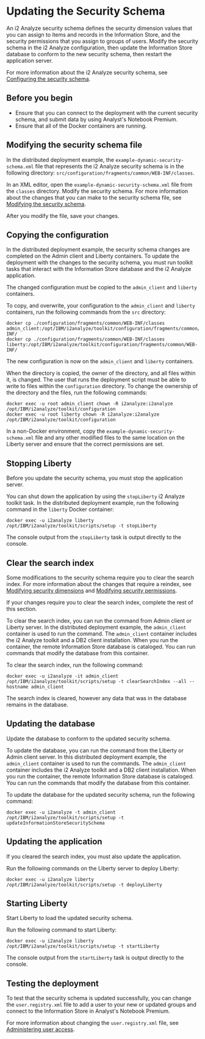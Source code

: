 # Updating the Security Schema
An i2 Analyze security schema defines the security dimension values that you can assign to items and records in the Information Store, and the security permissions that you assign to groups of users. Modify the security schema in the i2 Analyze configuration, then update the Information Store database to conform to the new security schema, then restart the application server.

For more information about the i2 Analyze security schema, see [Configuring the security schema](https://www.ibm.com/support/knowledgecenter/SSXVXZ/om.ibm.i2.eia.go.live.doc/modifying_security_schema.html).

## Before you begin
- Ensure that you can connect to the deployment with the current security schema, and submit data by using Analyst's Notebook Premium.
- Ensure that all of the Docker containers are running.

## Modifying the security schema file
In the distributed deployment example, the `example-dynamic-security-schema.xml` file that represents the i2 Analyze security schema is in the following directory: `src/configuration/fragments/common/WEB-INF/classes`.

In an XML editor, open the `example-dynamic-security-schema.xml` file from the `classes` directory. Modify the security schema. For more information about the changes that you can make to the security schema file, see [Modifying the security schema](https://www.ibm.com/support/knowledgecenter/SSXVXZ/om.ibm.i2.eia.go.live.doc/modifying_security_schema.html).

After you modify the file, save your changes.

## Copying the configuration
In the distributed deployment example, the security schema changes are completed on the Admin client and Liberty containers. To update the deployment with the changes to the security schema, you must run toolkit tasks that interact with the Information Store database and the i2 Analyze application.

The changed configuration must be copied to the `admin_client` and `liberty` containers.

To copy, and overwrite, your configuration to the `admin_client` and `liberty` containers, run the following commands from the `src` directory:
```
docker cp ./configuration/fragments/common/WEB-INF/classes admin_client:/opt/IBM/i2analyze/toolkit/configuration/fragments/common/WEB-INF/
docker cp ./configuration/fragments/common/WEB-INF/classes liberty:/opt/IBM/i2analyze/toolkit/configuration/fragments/common/WEB-INF/
```
The new configuration is now on the `admin_client` and `liberty` containers.

When the directory is copied, the owner of the directory, and all files within it, is changed. The user that runs the deployment script must be able to write to files within the `configuration` directory. To change the ownership of the directory and the files, run the following commands:
```
docker exec -u root admin_client chown -R i2analyze:i2analyze /opt/IBM/i2analyze/toolkit/configuration
docker exec -u root liberty chown -R i2analyze:i2analyze /opt/IBM/i2analyze/toolkit/configuration
```

In a non-Docker environment, copy the `example-dynamic-security-schema.xml` file and any other modified files to the same location on the Liberty server and ensure that the correct permissions are set.

## Stopping Liberty
Before you update the security schema, you must stop the application server.

You can shut down the application by using the `stopLiberty` i2 Analyze toolkit task. In the distributed deployment example, run the following command in the `liberty` Docker container:
```
docker exec -u i2analyze liberty /opt/IBM/i2analyze/toolkit/scripts/setup -t stopLiberty
```
The console output from the `stopLiberty` task is output directly to the console.

## Clear the search index
Some modifications to the security schema require you to clear the search index. For more information about the changes that require a reindex, see [Modifying security dimensions](https://www.ibm.com/support/knowledgecenter/SSXVXZ/com.ibm.i2.eia.go.live.doc/security_schema_modify.html) and [Modifying security permissions](https://www.ibm.com/support/knowledgecenter/SSXVXZ/com.ibm.i2.eia.go.live.doc/t_modify_dynamic.html).

If your changes require you to clear the search index, complete the rest of this section.

To clear the search index, you can run the command from Admin client or Liberty server. In the distributed deployment example, the `admin_client` container is used to run the command. The `admin_client` container includes the i2 Analyze toolkit and a DB2 client installation. When you run the container, the remote Information Store database is cataloged. You can run commands that modify the database from this container.

To clear the search index, run the following command:
```
docker exec -u i2analyze -it admin_client /opt/IBM/i2analyze/toolkit/scripts/setup -t clearSearchIndex --all --hostname admin_client
```

The search index is cleared, however any data that was in the database remains in the database.

## Updating the database
Update the database to conform to the updated security schema.

To update the database, you can run the command from the Liberty or Admin client server. In this distributed deployment example, the `admin_client` container is used to run the commands. The `admin_client` container includes the i2 Analyze toolkit and a DB2 client installation. When you run the container, the remote Information Store database is cataloged. You can run the commands that modify the database from this container.

To update the database for the updated security schema, run the following command:
```
docker exec -u i2analyze -t admin_client /opt/IBM/i2analyze/toolkit/scripts/setup -t updateInformationStoreSecuritySchema
```

## Updating the application
If you cleared the search index, you must also update the application.

Run the following commands on the Liberty server to deploy Liberty:

```
docker exec -u i2analyze liberty /opt/IBM/i2analyze/toolkit/scripts/setup -t deployLiberty
```

## Starting Liberty
Start Liberty to load the updated security schema.

Run the following command to start Liberty:
```
docker exec -u i2analyze liberty /opt/IBM/i2analyze/toolkit/scripts/setup -t startLiberty
```
The console output from the `startLiberty` task is output directly to the console.


## Testing the deployment
To test that the security schema is updated successfully, you can change the `user.registry.xml` file to add a user to your new or updated groups and connect to the Information Store in Analyst's Notebook Premium.

For more information about changing the `user.registry.xml` file, see [Administering user access](https://www.ibm.com/support/knowledgecenter/SSXVXZ/com.ibm.i2.eia.go.live.doc/security_users_addremove.html).
